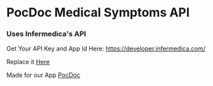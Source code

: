 # PocDoc Medical Symptoms API

### Uses Infermedica's API

Get Your API Key and App Id Here: https://developer.infermedica.com/

Replace it [Here](https://github.com/arnavs-0/PocDoc-API/blob/7d29beaa5db76cf7dd7d6b3971a81c8a69c21928/api.py#L56)

Made for our App [PocDoc](https://arnavs-0.github.io/PocDoc-Client/)
